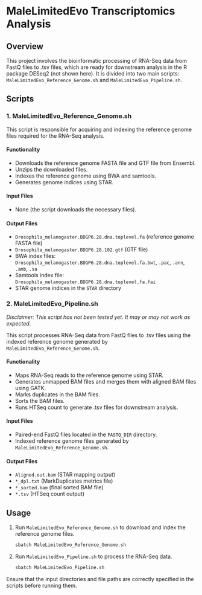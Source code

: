 # MaleLimitedEvo Transcriptomics Analysis

## Overview
This project involves the bioinformatic processing of RNA-Seq data from FastQ files to .tsv files, which are ready for downstream analysis in the R package DESeq2 (not shown here). It is divided into two main scripts: `MaleLimitedEvo_Reference_Genome.sh` and `MaleLimitedEvo_Pipeline.sh`.

## Scripts

### 1. MaleLimitedEvo_Reference_Genome.sh
This script is responsible for acquiring and indexing the reference genome files required for the RNA-Seq analysis.

#### Functionality
- Downloads the reference genome FASTA file and GTF file from Ensembl.
- Unzips the downloaded files.
- Indexes the reference genome using BWA and samtools.
- Generates genome indices using STAR.

#### Input Files
- None (the script downloads the necessary files).

#### Output Files
- `Drosophila_melanogaster.BDGP6.28.dna.toplevel.fa` (reference genome FASTA file)
- `Drosophila_melanogaster.BDGP6.28.102.gtf` (GTF file)
- BWA index files: `Drosophila_melanogaster.BDGP6.28.dna.toplevel.fa.bwt`, `.pac`, `.ann`, `.amb`, `.sa`
- Samtools index file: `Drosophila_melanogaster.BDGP6.28.dna.toplevel.fa.fai`
- STAR genome indices in the `STAR` directory

### 2. MaleLimitedEvo_Pipeline.sh
*Disclaimer: This script has not been tested yet. It may or may not work as expected.*

This script processes RNA-Seq data from FastQ files to .tsv files using the indexed reference genome generated by `MaleLimitedEvo_Reference_Genome.sh`.

#### Functionality
- Maps RNA-Seq reads to the reference genome using STAR.
- Generates unmapped BAM files and merges them with aligned BAM files using GATK.
- Marks duplicates in the BAM files.
- Sorts the BAM files.
- Runs HTSeq count to generate .tsv files for downstream analysis.

#### Input Files
- Paired-end FastQ files located in the `FASTQ_DIR` directory.
- Indexed reference genome files generated by `MaleLimitedEvo_Reference_Genome.sh`.

#### Output Files
- `Aligned.out.bam` (STAR mapping output)
- `*_dpl.txt` (MarkDuplicates metrics file)
- `*_sorted.bam` (final sorted BAM file)
- `*.tsv` (HTSeq count output)

## Usage
1. Run `MaleLimitedEvo_Reference_Genome.sh` to download and index the reference genome files.
   ```bash
   sbatch MaleLimitedEvo_Reference_Genome.sh
   ```

2. Run `MaleLimitedEvo_Pipeline.sh` to process the RNA-Seq data.
   ```bash
   sbatch MaleLimitedEvo_Pipeline.sh
   ```

Ensure that the input directories and file paths are correctly specified in the scripts before running them.
